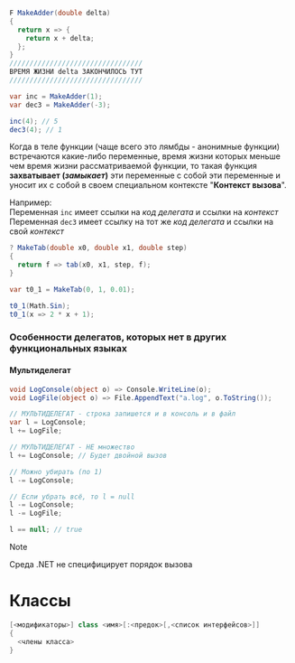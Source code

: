 ```cs
F MakeAdder(double delta)
{
  return x => {
    return x + delta;
  };
}
/////////////////////////////////
ВРЕМЯ ЖИЗНИ delta ЗАКОНЧИЛОСЬ ТУТ
/////////////////////////////////

var inc = MakeAdder(1);
var dec3 = MakeAdder(-3);

inc(4); // 5
dec3(4); // 1
```

Когда в теле функции (чаще всего это лямбды - анонимные функции) встречаются какие-либо переменные, время жизни которых меньше чем время жизни рассматриваемой функции, то такая функция **захватывает (*замыкает*)** эти переменные с собой эти переменные и уносит их с собой в своем специальном контексте "**Контекст вызова**".

Например:<br>
Переменная ```inc``` имеет ссылки на *код делегата* и ссылки на *контекст*<br>
Переменная ```dec3``` имеет ссылку на тот же *код делегата* и ссылки на свой *контекст*<br>

```cs
? MakeTab(double x0, double x1, double step)
{
  return f => tab(x0, x1, step, f);
}

var t0_1 = MakeTab(0, 1, 0.01);

t0_1(Math.Sin);
t0_1(x => 2 * x + 1);
```

### Особенности делегатов, которых нет в других функциональных языках
#### Мультиделегат

```cs
void LogConsole(object o) => Console.WriteLine(o);
void LogFile(object o) => File.AppendText("a.log", o.ToString());

// МУЛЬТИДЕЛЕГАТ - строка запишется и в консоль и в файл
var l = LogConsole;
l += LogFile;

// МУЛЬТИДЕЛЕГАТ - НЕ множество
l += LogConsole; // Будет двойной вызов

// Можно убирать (по 1)
l -= LogConsole;

// Если убрать всё, то l = null
l -= LogConsole;
l -= LogFile;

l == null; // true
```

> [!NOTE]
> Среда .NET не специфицирует порядок вызова

# Классы

```cs
[<модификаторы>] class <имя>[:<предок>[,<список интерфейсов>]]
{
  <члены класса>
}
```
